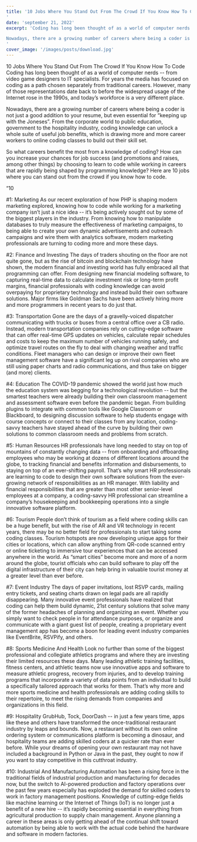 ```yaml
---
title: '10 Jobs Where You Stand Out From The Crowd If You Know How To Code
'
date: 'september 21, 2022'
excerpt: 'Coding has long been thought of as a world of computer nerds -- from video game designers to IT specialists. For years the media has focused on coding as a path chosen separately from traditional careers. However, many of those representations date back to before the widespread usage of the Internet rose in the 1990s, and today’s workforce is a very different place.

Nowadays, there are a growing number of careers where being a coder is not just a good addition to your resume, but even essential for “keeping up with the Joneses”.
'
cover_image: '/images/posts/download.jpg'
---
```


10 Jobs Where You Stand Out From The Crowd If You Know How To Code
Coding has long been thought of as a world of computer nerds -- from video game designers to IT specialists. For years the media has focused on coding as a path chosen separately from traditional careers. However, many of those representations date back to before the widespread usage of the Internet rose in the 1990s, and today’s workforce is a very different place.

Nowadays, there are a growing number of careers where being a coder is not just a good addition to your resume, but even essential for “keeping up with the Joneses”. From the corporate world to public education, government to the hospitality industry, coding knowledge can unlock a whole suite of useful job benefits, which is drawing more and more career workers to online coding classes to build out their skill set.

So what careers benefit the most from a knowledge of coding? How can you increase your chances for job success (and promotions and raises, among other things) by choosing to learn to code while working in careers that are rapidly being shaped by programming knowledge? Here are 10 jobs where you can stand out from the crowd if you know how to code.

“10

#1: Marketing 
As our recent exploration of how PHP is shaping modern marketing explored, knowing how to code while working for a marketing company isn’t just a nice idea -- it’s being actively sought out by some of the biggest players in the industry. From knowing how to manipulate databases to truly measure the effectiveness of marketing campaigns, to being able to create your own dynamic advertisements and outreach campaigns and wire them with analytics software, modern marketing professionals are turning to coding more and more these days.

#2: Finance and Investing 
The days of traders shouting on the floor are not quite gone, but as the rise of bitcoin and blockchain technology have shown, the modern financial and investing world has fully embraced all that programming can offer. From designing new financial modeling software, to capturing real-time data to calculate investment risk or long-term profit margins, financial professionals with coding knowledge can avoid overpaying for proprietary technology and instead build their own software solutions. Major firms like Goldman Sachs have been actively hiring more and more programmers in recent years to do just that.

#3: Transportation 
Gone are the days of a gravelly-voiced dispatcher communicating with trucks or buses from a central office over a CB radio. Instead, modern transportation companies rely on cutting-edge software that can offer real-time GPS updates on vehicles, calculate repair schedules and costs to keep the maximum number of vehicles running safely, and optimize travel routes on the fly to deal with changing weather and traffic conditions. Fleet managers who can design or improve their own fleet management software have a significant leg up on rival companies who are still using paper charts and radio communications, and thus take on bigger (and more) clients.

#4: Education 
The COVID-19 pandemic showed the world just how much the education system was begging for a technological revolution -- but the smartest teachers were already building their own classroom management and assessment software even before the pandemic began. From building plugins to integrate with common tools like Google Classroom or Blackboard, to designing discussion software to help students engage with course concepts or connect to their classes from any location, coding-savvy teachers have stayed ahead of the curve by building their own solutions to common classroom needs and problems from scratch.

#5: Human Resources 
HR professionals have long needed to stay on top of mountains of constantly changing data -- from onboarding and offboarding employees who may be working at dozens of different locations around the globe, to tracking financial and benefits information and disbursements, to staying on top of an ever-shifting payroll. That’s why smart HR professionals are learning to code to design their own software solutions from the ever-growing network of responsibilities as an HR manager. With liability and financial responsibilities that are greater than most other senior-level employees at a company, a coding-savvy HR professional can streamline a company’s housekeeping and bookkeeping operations into a single innovative software platform.

#6: Tourism 
People don’t think of tourism as a field where coding skills can be a huge benefit, but with the rise of AR and VR technology in recent years, there may be no better field for professionals to start taking some coding classes. Tourism hotspots are now developing unique apps for their cities or locations, which can allow anything from QR-code scanned entry or online ticketing to immersive tour experiences that can be accessed anywhere in the world. As “smart cities” become more and more of a norm around the globe, tourist officials who can build software to play off the digital infrastructure of their city can help bring in valuable tourist money at a greater level than ever before.

#7: Event Industry 
The days of paper invitations, lost RSVP cards, mailing entry tickets, and seating charts drawn on legal pads are all rapidly disappearing. Many innovative event professionals have realized that coding can help them build dynamic, 21st century solutions that solve many of the former headaches of planning and organizing an event. Whether you simply want to check people in for attendance purposes, or organize and communicate with a giant guest list of people, creating a proprietary event management app has become a boon for leading event industry companies like EventBrite, RSVPify, and others.

#8: Sports Medicine And Health 
Look no further than some of the biggest professional and collegiate athletics programs and where they are investing their limited resources these days. Many leading athletic training facilities, fitness centers, and athletic teams now use innovative apps and software to measure athletic progress, recovery from injuries, and to develop training programs that incorporate a variety of data points from an individual to build a specifically tailored approach that works for them. That’s why more and more sports medicine and health professionals are adding coding skills to their repertoire, to meet the rising demands from companies and organizations in this field.

#9: Hospitality 
GrubHub, Tock, DoorDash -- in just a few years time, apps like these and others have transformed the once-traditional restaurant industry by leaps and bounds. Now, a restaurant without its own online ordering system or communications platform is becoming a dinosaur, and hospitality teams are adding skilled coders at a quicker rate than ever before. While your dreams of opening your own restaurant may not have included a background in Python or Java in the past, they ought to now if you want to stay competitive in this cutthroat industry.

#10: Industrial And Manufacturing 
Automation has been a rising force in the traditional fields of industrial production and manufacturing for decades now, but the switch to AI-powered production and factory operations over the past few years especially has exploded the demand for skilled coders to work in factory management positions. Knowledge of cutting-edge fields like machine learning or the Internet of Things (IoT) is no longer just a benefit of a new hire -- it’s rapidly becoming essential in everything from agricultural production to supply chain management. Anyone planning a career in these areas is only getting ahead of the continual shift toward automation by being able to work with the actual code behind the hardware and software in modern factories.